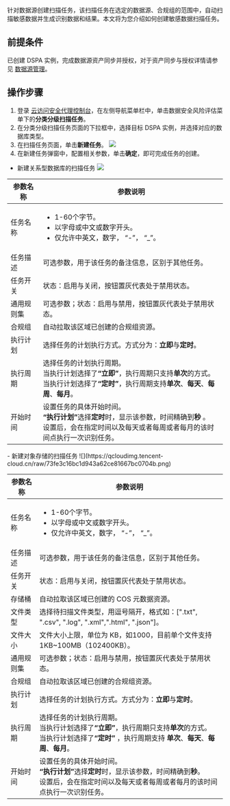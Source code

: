 针对数据源创建扫描任务，该扫描任务在选定的数据源、合规组的范围中，自动扫描敏感数据并生成识别数据和结果。本文将为您介绍如何创建敏感数据扫描任务。

## 前提条件
已创建 DSPA 实例，完成数据源资产同步并授权，对于资产同步与授权详情请参见 [数据源管理](https://cloud.tencent.com/document/product/1303/75787)。

## 操作步骤
1. 登录 [云访问安全代理控制台](https://console.cloud.tencent.com/casb)，在左侧导航菜单栏中，单击数据安全风险评估菜单下的**分类分级扫描任务**。
2. 在分类分级扫描任务页面的下拉框中，选择目标 DSPA 实例，并选择对应的数据库类型。
3. 在扫描任务页面，单击**新建任务**。
![](https://qcloudimg.tencent-cloud.cn/raw/af677cdfc4c7815059593ae4f24403ba.png)
4. 在新建任务弹窗中，配置相关参数，单击**确定**，即可完成任务的创建。
 - 新建关系型数据库的扫描任务
![](https://qcloudimg.tencent-cloud.cn/raw/925814394f86dabbe21e9e93c9616618.png)
<table>
<thead>
<tr>
<th>参数名称</th>
<th>参数说明</th>
</tr>
</thead>
<tbody><tr>
<td>任务名称</td>
<td><ul><li>1-60个字节。</li><li>以字母或中文或数字开头。</li><li>仅允许中英文，数字， “-”， “_”。</ul></li></td>
</tr>
<tr>
<td>任务描述</td>
<td>可选参数，用于该任务的备注信息，区别于其他任务。</td>
</tr>
<tr>
<td>任务开关</td>
<td>状态：启用与关闭，按钮置灰代表处于禁用状态。</td>
<tr>
<td>通用规则集</td>
<td>可选参数；状态：启用与禁用，按钮置灰代表处于禁用状态。</td>
</tr>
<tr>
<td>合规组</td>
<td>自动拉取该区域已创建的合规组资源。</td>
</tr>
<tr>
<td>执行计划</td>
<td>选择任务的计划执行方式。方式分为：<strong>立即</strong>与<strong>定时</strong>。</td>
</tr>
<tr>
<td>执行周期</td>
<td>选择任务的计划执行周期。<br>当执行计划选择了<strong>“立即”</strong>，执行周期只支持<strong>单次</strong>的方式。<br>当执行计划选择了<strong>“定时”</strong>，执行周期支持<strong>单次</strong>、<strong>每天</strong>、<strong>每周</strong>、<strong>每月</strong>。</td>
</tr>
<tr>
<td>开始时间</td>
<td>设置任务的具体开始时间。<br><strong>“执行计划”</strong>选择<strong>定时</strong>时，显示该参数，时间精确到<strong>秒</strong> 。<br>设置后，会在指定时间以及每天或者每周或者每月的该时间点执行一次识别任务。</td>
</tr>
</tbody></table>
 - 新建对象存储的扫描任务
![](https://qcloudimg.tencent-cloud.cn/raw/73fe3c16bc1d943a62ce81667bc0704b.png)
<table>
<thead>
<tr>
<th>参数名称</th>
<th>参数说明</th>
</tr>
</thead>
<tbody><tr>
<td>任务名称</td>
<td><ul><li>1-60个字节。</li><li>以字母或中文或数字开头。</li><li>仅允许中英文，数字， “-”， “_”。</ul></li></td>
</tr>
<tr>
<td>任务描述</td>
<td>可选参数，用于该任务的备注信息，区别于其他任务。</td>
</tr>
<tr>
<td>任务开关</td>
<td>状态：启用与关闭，按钮置灰代表处于禁用状态。</td>
</tr>
<tr>
<td>存储桶</td>
<td>自动拉取该区域已创建的 COS 元数据资源。
</tr>
<tr>
<td>文件类型</td>
<td>选择待扫描文件类型，用逗号隔开，格式如：[".txt", ".csv", ".log", ".xml",".html", ".json"]。</td>
</tr>
<tr>
<td>文件大小</td>
<td>文件大小上限，单位为 KB，如1000，目前单个文件支持1KB~100MB（102400KB）。</td>
</tr>
<tr>
<td>通用规则集</td>
<td>可选参数；状态：启用与禁用，按钮置灰代表处于禁用状态。</td>
</tr>
<tr>
<td>合规组</td>
<td>自动拉取该区域已创建的合规组资源。</td>
</tr>
<tr>
<td>执行计划</td>
<td>选择任务的计划执行方式。方式分为：<strong>立即</strong>与<strong>定时</strong>。</td>
</tr>
<tr>
<td>执行周期</td>
<td>选择任务的计划执行周期。<br>当执行计划选择了<strong>“立即”</strong>，执行周期只支持<strong>单次</strong>的方式。<br>当执行计划选择了<strong>“定时”</strong> ，执行周期支持 <strong>单次</strong>、<strong>每天</strong>、<strong>每周</strong>、<strong>每月</strong>。</td>
</tr>
<tr>
<td>开始时间</td>
<td>设置任务的具体开始时间。<br><strong>“执行计划”</strong>选择<strong>定时</strong>时，显示该参数，时间精确到<strong>秒</strong>。<br>设置后，会在指定时间以及每天或者每周或者每月的该时间点执行一次识别任务。</td>
</tr>
</tbody></table>

